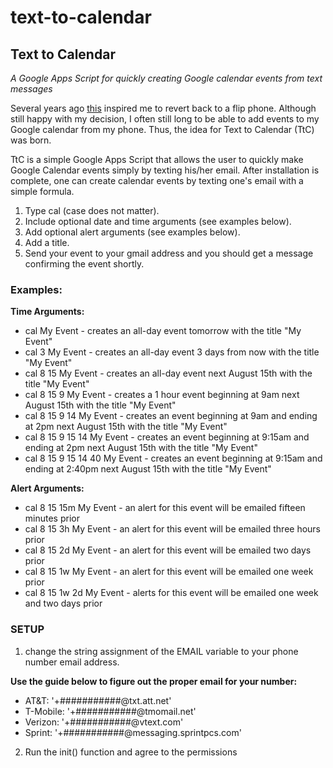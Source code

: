 # text-to-calendar
## Text to Calendar
*A Google Apps Script for quickly creating Google calendar events from text messages*

  Several years ago [this](http://www.paulgraham.com/addiction.html) inspired me to revert back to a flip phone.  Although still happy with my decision, I often still long to be able to add events to my Google calendar from my phone.  Thus, the idea for Text to Calendar (TtC) was born.

  TtC is a simple Google Apps Script that allows the user to quickly make Google Calendar events simply by texting his/her email.  After installation is complete, one can create calendar events by texting one's email with a simple formula.  
1. Type cal (case does not matter).  
2. Include optional date and time arguments (see examples below). 
3. Add optional alert arguments (see examples below). 
4. Add a title.  
5. Send your event to your gmail address and you should get a message confirming the event shortly.
  
  ### Examples:
  **Time Arguments:**
  - cal My Event - creates an all-day event tomorrow with the title "My Event" 
  - cal 3 My Event - creates an all-day event 3 days from now with the title "My Event" 
  - cal 8 15 My Event - creates an all-day event next August 15th with the title "My Event" 
  - cal 8 15 9 My Event - creates a 1 hour event beginning at 9am next August 15th with the title "My Event" 
  - cal 8 15 9 14 My Event - creates an event beginning at 9am and ending at 2pm next August 15th with the title "My Event" 
  - cal 8 15 9 15 14 My Event - creates an event beginning at 9:15am and ending at 2pm next August 15th with the title "My Event" 
  - cal 8 15 9 15 14 40 My Event - creates an event beginning at 9:15am and ending at 2:40pm next August 15th with the title "My Event" 

**Alert Arguments:**
- cal 8 15 15m My Event - an alert for this event will be emailed fifteen minutes prior
- cal 8 15 3h My Event - an alert for this event will be emailed three hours prior
- cal 8 15 2d My Event - an alert for this event will be emailed two days prior
- cal 8 15 1w My Event - an alert for this event will be emailed one week prior
- cal 8 15 1w 2d My Event - alerts for this event will be emailed one week and two days prior

### SETUP
1. change the string assignment of the EMAIL variable to your phone number email address.
 
**Use the guide below to figure out the proper email for your number:**
- AT&T: '+###########@txt.att.net'
- T-Mobile: '+###########@tmomail.net'     
- Verizon: '+###########@vtext.com'
- Sprint: '+###########@messaging.sprintpcs.com' 

2. Run the init() function and agree to the permissions
